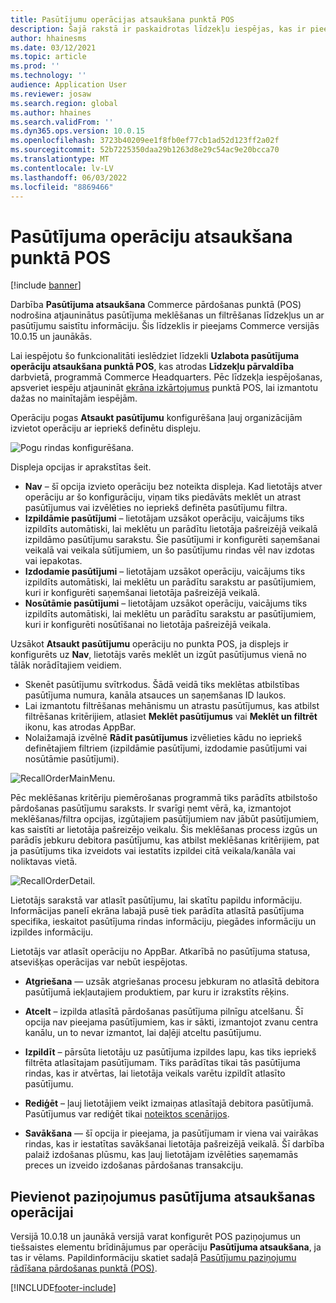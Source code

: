 ```yaml
---
title: Pasūtījumu operācijas atsaukšana punktā POS
description: Šajā rakstā ir paskaidrotas līdzekļu iespējas, kas ir pieejamas uzlabotām pasūtījumu atsaukšanas lapām POS.
author: hhainesms
ms.date: 03/12/2021
ms.topic: article
ms.prod: ''
ms.technology: ''
audience: Application User
ms.reviewer: josaw
ms.search.region: global
ms.author: hhaines
ms.search.validFrom: ''
ms.dyn365.ops.version: 10.0.15
ms.openlocfilehash: 3723b40209ee1f8fb0ef77cb1ad52d123ff2a02f
ms.sourcegitcommit: 52b7225350daa29b1263d8e29c54ac9e20bcca70
ms.translationtype: MT
ms.contentlocale: lv-LV
ms.lasthandoff: 06/03/2022
ms.locfileid: "8869466"
---
```

# <a name="recall-order-operation-in-pos"></a>Pasūtījuma operāciju atsaukšana punktā POS

[!include [banner](includes/banner.md)]

Darbība **Pasūtījuma atsaukšana** Commerce pārdošanas punktā (POS) nodrošina atjauninātus pasūtījuma meklēšanas un filtrēšanas līdzekļus un ar pasūtījumu saistītu informāciju. Šis līdzeklis ir pieejams Commerce versijās 10.0.15 un jaunākās.

Lai iespējotu šo funkcionalitāti ieslēdziet līdzekli **Uzlabota pasūtījuma operāciju atsaukšana punktā POS**, kas atrodas **Līdzekļu pārvaldība** darbvietā, programmā Commerce Headquarters. Pēc līdzekļa iespējošanas, apsveriet iespēju atjaunināt [ekrāna izkārtojumus](pos-screen-layouts.md) punktā POS, lai izmantotu dažas no mainītajām iespējām.

Operāciju pogas **Atsaukt pasūtījumu** konfigurēšana ļauj organizācijām izvietot operāciju ar iepriekš definētu displeju.

![Pogu rindas konfigurēšana.](media/recallorderbuttongrid.png)

Displeja opcijas ir aprakstītas šeit.
- **Nav** – šī opcija izvieto operāciju bez noteikta displeja. Kad lietotājs atver operāciju ar šo konfigurāciju, viņam tiks piedāvāts meklēt un atrast pasūtījumus vai izvēlēties no iepriekš definēta pasūtījumu filtra.
- **Izpildāmie pasūtījumi** – lietotājam uzsākot operāciju, vaicājums tiks izpildīts automātiski, lai meklētu un parādītu lietotāja pašreizējā veikalā izpildāmo pasūtījumu sarakstu. Šie pasūtījumi ir konfigurēti saņemšanai veikalā vai veikala sūtījumiem, un šo pasūtījumu rindas vēl nav izdotas vai iepakotas.
- **Izdodamie pasūtījumi** – lietotājam uzsākot operāciju, vaicājums tiks izpildīts automātiski, lai meklētu un parādītu sarakstu ar pasūtījumiem, kuri ir konfigurēti saņemšanai lietotāja pašreizējā veikalā.
- **Nosūtāmie pasūtījumi** – lietotājam uzsākot operāciju, vaicājums tiks izpildīts automātiski, lai meklētu un parādītu sarakstu ar pasūtījumiem, kuri ir konfigurēti nosūtīšanai no lietotāja pašreizējā veikala.

Uzsākot **Atsaukt pasūtījumu** operāciju no punkta POS, ja displejs ir konfigurēts uz **Nav**, lietotājs varēs meklēt un izgūt pasūtījumus vienā no tālāk norādītajiem veidiem.
- Skenēt pasūtījumu svītrkodus. Šādā veidā tiks meklētas atbilstības pasūtījuma numura, kanāla atsauces un saņemšanas ID laukos.
- Lai izmantotu filtrēšanas mehānismu un atrastu pasūtījumus, kas atbilst filtrēšanas kritērijiem, atlasiet **Meklēt pasūtījumus** vai **Meklēt un filtrēt** ikonu, kas atrodas AppBar.
- Nolaižamajā izvēlnē **Rādīt pasūtījumus** izvēlieties kādu no iepriekš definētajiem filtriem (izpildāmie pasūtījumi, izdodamie pasūtījumi vai nosūtāmie pasūtījumi).

![RecallOrderMainMenu.](media/recallordermain.png)

Pēc meklēšanas kritēriju piemērošanas programmā tiks parādīts atbilstošo pārdošanas pasūtījumu saraksts. Ir svarīgi ņemt vērā, ka, izmantojot meklēšanas/filtra opcijas, izgūtajiem pasūtījumiem nav jābūt pasūtījumiem, kas saistīti ar lietotāja pašreizējo veikalu. Šis meklēšanas process izgūs un parādīs jebkuru debitora pasūtījumu, kas atbilst meklēšanas kritērijiem, pat ja pasūtījums tika izveidots vai iestatīts izpildei citā veikala/kanāla vai noliktavas vietā.

![RecallOrderDetail.](media/orderrecalldetail.png)

Lietotājs sarakstā var atlasīt pasūtījumu, lai skatītu papildu informāciju. Informācijas panelī ekrāna labajā pusē tiek parādīta atlasītā pasūtījuma specifika, ieskaitot pasūtījuma rindas informāciju, piegādes informāciju un izpildes informāciju.

Lietotājs var atlasīt operāciju no AppBar. Atkarībā no pasūtījuma statusa, atsevišķas operācijas var nebūt iespējotas.

- **Atgriešana** — uzsāk atgriešanas procesu jebkuram no atlasītā debitora pasūtījumā iekļautajiem produktiem, par kuru ir izrakstīts rēķins.

- **Atcelt** – izpilda atlasītā pārdošanas pasūtījuma pilnīgu atcelšanu. Šī opcija nav pieejama pasūtījumiem, kas ir sākti, izmantojot zvanu centra kanālu, un to nevar izmantot, lai daļēji atceltu pasūtījumu.

- **Izpildīt** – pārsūta lietotāju uz pasūtījuma izpildes lapu, kas tiks iepriekš filtrēta atlasītajam pasūtījumam. Tiks parādītas tikai tās pasūtījuma rindas, kas ir atvērtas, lai lietotāja veikals varētu izpildīt atlasīto pasūtījumu.

- **Rediģēt** – ļauj lietotājiem veikt izmaiņas atlasītajā debitora pasūtījumā. Pasūtījumus var rediģēt tikai [noteiktos scenārijos](customer-orders-overview.md#edit-an-existing-customer-order).

- **Savākšana** — šī opcija ir pieejama, ja pasūtījumam ir viena vai vairākas rindas, kas ir iestatītas savākšanai lietotāja pašreizējā veikalā. Šī darbība palaiž izdošanas plūsmu, kas ļauj lietotājam izvēlēties saņemamās preces un izveido izdošanas pārdošanas transakciju.

## <a name="add-notifications-to-the-recall-order-operation"></a>Pievienot paziņojumus pasūtījuma atsaukšanas operācijai

Versijā 10.0.18 un jaunākā versijā varat konfigurēt POS paziņojumus un tiešsaistes elementu brīdinājumus par operāciju **Pasūtījuma atsaukšana**, ja tas ir vēlams. Papildinformāciju skatiet sadaļā [Pasūtījumu paziņojumu rādīšana pārdošanas punktā (POS)](notifications-pos.md).  

[!INCLUDE[footer-include](../includes/footer-banner.md)]
